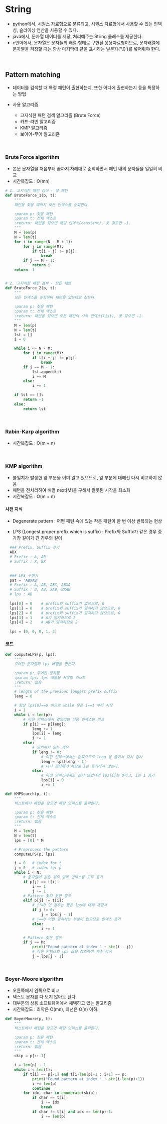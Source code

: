 # String

* python에서, 시퀀스 자료형으로 분류되고, 시퀀스 자료형에서 사용할 수 있는 인덱싱, 슬라이싱 연산을 사용할 수 있다.
* java에서, 문자열 데이터를 저장, 처리해주는 String 클래스를 제공한다.
* c언어에서, 문자열은 문자들의 배열 형태로 구현된 응용자료형이므로, 문자배열에 문자열을 저장할 때는 항상 마지막에 끝을 표시하는 널문자('\0')를 넣어줘야 한다.

<br>

## Pattern matching

* 데이터를 검색할 때 특정 패턴이 출현하는지, 또한 어디에 출현하는지 등을 특정하는 방법

* 사용 알고리즘
  * 고지식한 패턴 검색 알고리즘 (Brute Force)
  * 카프-라빈 알고리즘
  * KMP 알고리즘
  * 보이어-무어 알고리즘

<br>

### Brute Force algorithm

* 본문 문자열을 처음부터 끝까지 차례대로 순회하면서 패턴 내의 문자들을 일일히 비교
* 시간복잡도 : O(mn)

```python
# 1. 고지식한 패턴 검색 - 첫 패턴
def BruteForce_1(p, t):
    """
    패턴을 찾을 때까지 모든 인덱스를 순회한다.

    :param p: 찾을 패턴
    :param t: 전체 텍스트
    :return: 패턴을 찾으면 해당 인덱스(constant), 못 찾으면 -1.
    """
    M = len(p)
    N = len(t)
    for i in range(N - M + 1):
        for j in range(M):
            if t[i + j] != p[j]:
                break
        if j == M - 1:
            return i
    return -1


# 2. 고지식한 패턴 검색 - 모든 패턴
def BruteForce_2(p, t):
    """
    모든 인덱스를 순회하며 패턴을 있는대로 찾는다.
    
    :param p: 찾을 패턴
    :param t: 전체 텍스트
    :return: 패턴을 찾으면 모든 패턴의 시작 인덱스(list), 못 찾으면 -1.
    """
    M = len(p)
    N = len(t)
    lst = []
    i = 0

    while i <= N - M:
        for j in range(M):
            if t[i + j] != p[j]:
                break
        if j == M - 1:
            lst.append(i)
            i += M
        else:
            i += 1

    if lst == []:
        return -1
    else:
        return lst
```

<br>

### Rabin-Karp algorithm

* 시간복잡도 : O(m + n)

<br>

### KMP algorithm

* 불일치가 발생한  앞 부분을 이미 알고 있으므로, 앞 부분에 대해선 다시 비교하지 않음
* 패턴을 전처리하여 배열 next[M]을 구해서 잘못된 시작을 최소화
* 시간복잡도 : O(m + n)

#### 사전 지식

* Degenerate pattern : 어떤 패턴 속에 있는 작은 패턴이 한 번 이상 반복되는 현상

* LPS (Longest proper prefix which is suffix) : Prefix와 Suffix가 같은 경우 중 가장 길이가 긴 경우의 길이

```python
  ### Prefix, Suffix 찾기
  ABX
  # Prefix : A, AB
  # Suffix : X, BX
  
  
  ### LPS 구하기
  pat = 'ABXAB'
  # Prefix : A, AB, ABX, ABXA
  # Suffix : B, AB, XAB, BXAB
  # lps : AB
  
  lps[0] = 0	# prefix와 suffix가 없으므로, 0
  lps[1] = 0	# prefix와 suffix가 일치하지 않으므로, 0
  lps[2] = 0	# prefix와 suffix가 일치하지 않으므로, 0
  lps[3] = 1	# A가 일치하므로 1
  lps[4] = 2	# AB가 일치하므로 2
  
  lps = [0, 0, 0, 1, 2]
```

#### 코드

```python
def computeLPS(p, lps):
    """
    주어진 문자열의 lps 배열을 만든다.

    :param p: 주어진 문자열
    :param lps: lps 배열을 저장할 리스트
    :return: 없음
    """
    # length of the previous longest prefix suffix
    leng = 0

    # 항상 lps[0]==0 이므로 while 문은 i==1 부터 시작
    i = 1
    while i < len(p):
        # 이전 인덱스에서 같았다면 다음 인덱스만 비교
        if p[i] == p[leng]:
            leng += 1
            lps[i] = leng
            i += 1
        else:
            # 일치하지 않는 경우
            if leng != 0:
                # 이전 인덱스에서는 같았으므로 leng 을 줄여서 다시 검사
                leng = lps[leng - 1]
                # 다시 검사해야 하므로 i는 증가하지 않는다.
            else:
                # 이전 인덱스에서도 같지 않았다면 lps[i]는 0이고, i는 1 증가
                lps[i] = 0
                i += 1

def KMPSearch(p, t):
    """
    텍스트에서 패턴을 찾으면 해당 인덱스를 출력한다.

    :param p: 찾을 패턴
    :param t: 전체 텍스트
    :return: 없음
    """
    M = len(p)
    N = len(t)
    lps = [0] * M

    # Preprocess the pattern
    computeLPS(p, lps)

    i = 0   # index for t
    j = 0   # index for p
    while i < N:
        # 문자열이 같은 경우 양쪽 인덱스를 모두 증가
        if p[j] == t[i]:
            i += 1
            j += 1
        # Pattern 찾지 못한 경우
        elif p[j] != t[i]:
            # j!=0 인 경우는 짧은 lps에 대해 재검사
            if j != 0:
                j = lps[j - 1]
            # j==0 이면 일치하는 부분이 없으므로 인덱스 증가
            else:
                i += 1

        # Pattern 찾은 경우
        if j == M:
            print("Found pattern at index " + str(i - j))
            # 이전 인덱스의 lps 값을 참조하여 계속 검색
            j = lps[j - 1]
```

<br>

### Boyer-Moore algorithm

* 오른쪽에서 왼쪽으로 비교
* 텍스트 문자를 다 보지 않아도 된다.
* 대부분의 상용 소프트웨어에서 채택하고 있는 알고리즘
* 시간복잡도 : 최악은 O(mn), 최선은 O(n) 이하.

```python
def BoyerMoore(p, t):
    """
    텍스트에서 패턴을 찾으면 해당 인덱스를 출력한다.

    :param p: 찾을 패턴
    :param t: 전체 텍스트
    :return: 없음
    """
    skip = p[::-1]

    i = len(p) - 1
    while i < len(t):
        if t[i] == p[-1] and t[i-len(p)+1 : i+1] == p:
            print("Found pattern at index " + str(i-len(p)+1))
            i += len(p)
            continue
        for idx, char in enumerate(skip):
            if char == t[i]:
                i += idx
                break
            if char != t[i] and idx == len(p)-1:
                i += len(p)
```



